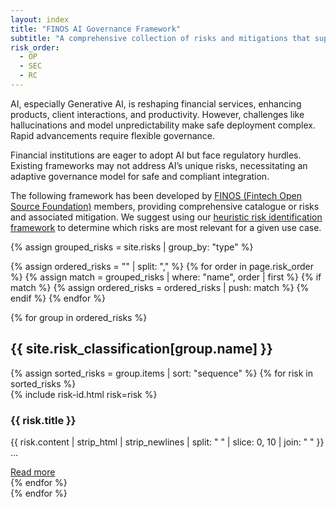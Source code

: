 ```yaml
---
layout: index
title: "FINOS AI Governance Framework"
subtitle: "A comprehensive collection of risks and mitigations that support on-boarding, development of, and running Generative AI solutions"
risk_order:
  - OP
  - SEC
  - RC
---
```


AI, especially Generative AI, is reshaping financial services, enhancing products, client interactions, and productivity. However, challenges like hallucinations and model unpredictability make safe deployment complex. Rapid advancements require flexible governance.

Financial institutions are eager to adopt AI but face regulatory hurdles. Existing frameworks may not address AI’s unique risks, necessitating an adaptive governance model for safe and compliant integration.

The following framework has been developed by [FINOS (Fintech Open Source Foundation)](https://www.finos.org/) members, providing  comprehensive catalogue or risks and associated mitigation. We suggest using our [heuristic risk identification framework](heuristic-assessment.html) to determine which risks are most relevant for a given use case.

{% assign grouped_risks = site.risks | group_by: "type" %}

{% assign ordered_risks = "" | split: "," %}
{% for order in page.risk_order %}
  {% assign match = grouped_risks | where: "name", order | first %}
  {% if match %}
    {% assign ordered_risks = ordered_risks | push: match %}
  {% endif %}
{% endfor %}

{% for group in ordered_risks %}
<section class="mb-5">
    <h2 class="category-title mb-4">{{ site.risk_classification[group.name] }}</h2>
    <div class="row g-4">
        {% assign sorted_risks = group.items | sort: "sequence" %}
        {% for risk in sorted_risks %}
        <div class="col-12 col-sm-6 col-md-4 col-lg-3">
            <div class="card index h-100 shadow-sm">
                <div class="card-body">
                    <div class="risk-id mb-2">
                      {% include risk-id.html risk=risk %}
                    </div>
                    <h3 class="card-title h5">{{ risk.title }}</h3>
                    <p class="card-text text-muted">{{ risk.content | strip_html | strip_newlines | split: " " | slice: 0, 10 | join: " " }} ...</p>
                    <a href="{{ risk.id }}.html" class="btn btn-outline-primary btn-sm stretched-link">Read more</a>
                </div>
            </div>
        </div>
        {% endfor %}
    </div>
</section>
{% endfor %}